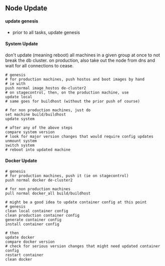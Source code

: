 
## Node Update

#### update genesis

- prior to all tasks, update genesis

#### System Update

don't update (meaning reboot) all machines in a given group at once to not break the db cluster.
on production, also take out the node from dns and wait for all connections to cease.

```
# genesis
# for production machines, push hostos and boot images by hand
# ie with 
push normal image_hostos de-cluster2
# on stagecontrol, then, on the production machine, use
update local
# same goes for buildhost (without the prior push of course)

# for non production machines, just do
set machine build/buildhost
update system

# after any of the above steps
compare system version
# look for major version changes that would require config updates
unmount system
switch system
# reboot into updated machine
```

#### Docker Update

```
# genesis
# for production machines, push it (ie on stagecontrol)
push normal docker de-cluster2

# for non production machines
pull normal docker_all build/buildhost

# might be a good idea to update container config at this point
# genesis
clean local container config
clean production container config
generate container config
install container config

# then
update docker
compare docker version
# check for serious version changes that might need updated container config
restart container
clean docker
```


